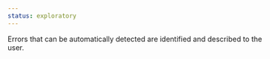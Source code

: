 ```yaml
---
status: exploratory
---
```


Errors that can be automatically detected are identified and described to the user.
